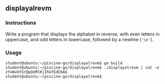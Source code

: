 ## displayalrevm

### Instructions

Write a program that displays the alphabet in reverse, with even letters in
uppercase, and odd letters in lowercase, followed by a newline (`'\n'`).

### Usage

```console
student@ubuntu:~/piscine-go/displayalrevm$ go build
student@ubuntu:~/piscine-go/displayalrevm$ ./displayalrevm | cat -e
zYxWvUtSrQpOnMlKjIhGfEdCbA$
student@ubuntu:~/piscine-go/displayalrevm$
```
